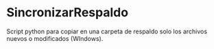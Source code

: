 # SincronizarRespaldo
Script python para copiar en una carpeta de respaldo solo los archivos nuevos o modificados (WIndows).
